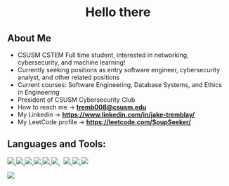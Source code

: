 <h1 align="center">Hello there</h1>

## About Me

- CSUSM CSTEM Full time student, interested in networking, cybersecurity, and machine learning!
- Currently seeking positions as entry software engineer, cybersecurity analyst, and other related positions
- Current courses: Software Engineering, Database Systems, and Ethics in Engineering
- President of CSUSM Cybersecurity Club
- How to reach me -> **tremb008@csusm.edu**
- My Linkedin -> **https://www.linkedin.com/in/jake-tremblay/**
- My LeetCode profile -> **https://leetcode.com/SoupSeeker/**


## Languages and Tools:
<p align="left"> 
    <a href="https://www.cplusplus.com/" target="_blank"> <img src="https://img.icons8.com/color/48/000000/c-plus-plus-logo.png"/>   
    <a href="https://www.java.com" target="_blank"> <img src="https://img.icons8.com/color/48/000000/java-coffee-cup-logo.png"/> </a> 
    <a href="https://www.w3.org/html/" target="_blank"> <img src="https://img.icons8.com/color/48/000000/html-5.png"/> </a> 
    <a href="https://www.w3schools.com/css/" target="_blank"> <img src="https://img.icons8.com/color/48/000000/css3.png"/> </a> 
    <a href="https://www.python.org" target="_blank"> <img src="https://img.icons8.com/color/48/000000/python.png"/> </a> 
    <a style="padding-right:8px;" href="https://www.mysql.com/" target="_blank"> <img src="https://img.icons8.com/fluent/50/000000/mysql-logo.png"/> </a>
    <a href="https://git-scm.com/" target="_blank"> <img src="https://img.icons8.com/color/48/000000/git.png"/> </a>
    <a href="https://www.docker.com/" target="_blank"> <img src="https://img.icons8.com/fluency/48/000000/docker.png"/> </a>
    <a href="https://remix.ethereum.org/" target="_blank"> <img src="https://img.icons8.com/ios/50/000000/ethereum.png"/> </a>
    
</p>        
<p align="left>       
</p>
<a href="https://github.com/Meghna-DAS/github-profile-views-counter">
    <img src="https://komarev.com/ghpvc/?username=SoupSeeker">
</a>
